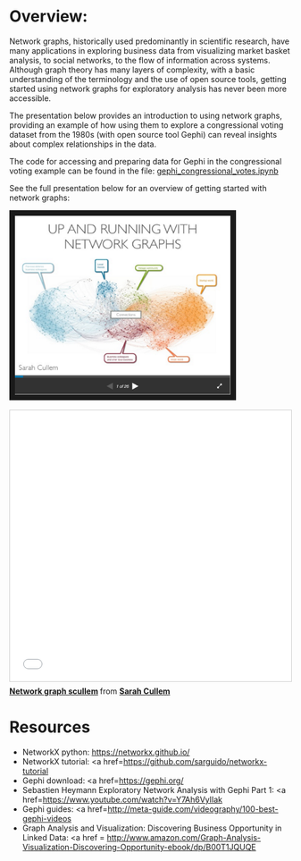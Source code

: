 # Overview:

Network graphs, historically used predominantly in scientific research, have many applications in exploring business data from visualizing market basket analysis, to social networks, to the flow of information across systems. Although graph theory has many layers of complexity, with a basic understanding of the terminology and the use of open source tools, getting started using network graphs for exploratory analysis has never been more accessible.

The presentation below provides an introduction to using network graphs, providing an example of how using them to explore a congressional voting dataset from the 1980s (with open source tool Gephi) can reveal insights about complex relationships in the data. 

The code for accessing and preparing data for Gephi in the congressional voting example can be found in the file: [gephi_congressional_votes.ipynb](https://github.com/scullem/network_graphs/blob/master/gephi_congressional_votes.ipynb) <br>

See the full presentation below for an overview of getting started with network graphs:

<a href="http://www.slideshare.net/scullem/network-graph-scullem-58013793" target="_blank"><img src="images/network_graph_investigation.png" 
alt="Link to SlideShare Presentation" width="386.1" height="320.1" border="10" /></a>

<iframe src="//www.slideshare.net/slideshow/embed_code/key/pTIrSX4iaLVPFJ" width="595" height="485" frameborder="0" marginwidth="0" marginheight="0" scrolling="no" style="border:1px solid #CCC; border-width:1px; margin-bottom:5px; max-width: 100%;" allowfullscreen> </iframe> <div style="margin-bottom:5px"> <strong> <a href="//www.slideshare.net/scullem/network-graph-scullem-58013793" title="Network graph scullem" target="_blank">Network graph scullem</a> </strong> from <strong><a href="//www.slideshare.net/scullem" target="_blank">Sarah Cullem</a></strong> </div>

# Resources
* NetworkX python: https://networkx.github.io/
* NetworkX tutorial: <a href=https://github.com/sarguido/networkx-tutorial</a>
* Gephi download: <a href=https://gephi.org/</a>
* Sebastien Heymann Exploratory Network Analysis with Gephi Part 1: <a href=https://www.youtube.com/watch?v=Y7Ah6VylIak</a>
* Gephi guides: <a href=http://meta-guide.com/videography/100-best-gephi-videos</a>
* Graph Analysis and Visualization: Discovering Business Opportunity in Linked Data:  <a href = http://www.amazon.com/Graph-Analysis-Visualization-Discovering-Opportunity-ebook/dp/B00T1JQUQE</a>
